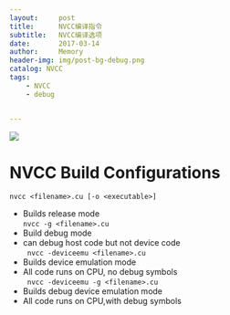 ```yaml
---
layout:     post
title:      NVCC编译指令
subtitle:   NVCC编译选项
date:       2017-03-14
author:     Memory
header-img: img/post-bg-debug.png
catalog: NVCC
tags:
    - NVCC
    - debug


---
```


![](http://i.imgur.com/52eiF8B.png)  
# NVCC Build Configurations #
`nvcc <filename>.cu [-o <executable>]`  
- Builds release mode  
`nvcc -g <filename>.cu  `   
- Build debug mode  
- can debug host code but not device code  
` nvcc -deviceemu <filename>.cu` 
- Builds device emulation mode  
- All code runs on CPU, no debug symbols  
` nvcc -deviceemu -g <filename>.cu`  
- Builds debug device emulation mode  
- All code runs on CPU,with debug symbols

